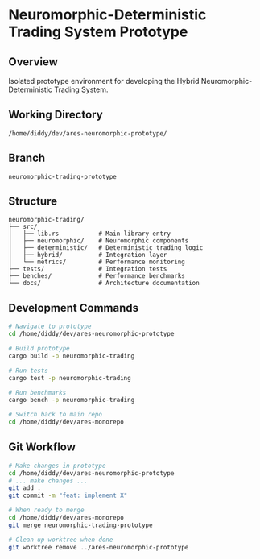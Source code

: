 # Neuromorphic-Deterministic Trading System Prototype

## Overview
Isolated prototype environment for developing the Hybrid Neuromorphic-Deterministic Trading System.

## Working Directory
```
/home/diddy/dev/ares-neuromorphic-prototype/
```

## Branch
`neuromorphic-trading-prototype`

## Structure
```
neuromorphic-trading/
├── src/
│   ├── lib.rs           # Main library entry
│   ├── neuromorphic/    # Neuromorphic components
│   ├── deterministic/   # Deterministic trading logic
│   ├── hybrid/          # Integration layer
│   └── metrics/         # Performance monitoring
├── tests/               # Integration tests
├── benches/             # Performance benchmarks
└── docs/                # Architecture documentation
```

## Development Commands
```bash
# Navigate to prototype
cd /home/diddy/dev/ares-neuromorphic-prototype

# Build prototype
cargo build -p neuromorphic-trading

# Run tests
cargo test -p neuromorphic-trading

# Run benchmarks
cargo bench -p neuromorphic-trading

# Switch back to main repo
cd /home/diddy/dev/ares-monorepo
```

## Git Workflow
```bash
# Make changes in prototype
cd /home/diddy/dev/ares-neuromorphic-prototype
# ... make changes ...
git add .
git commit -m "feat: implement X"

# When ready to merge
cd /home/diddy/dev/ares-monorepo
git merge neuromorphic-trading-prototype

# Clean up worktree when done
git worktree remove ../ares-neuromorphic-prototype
```